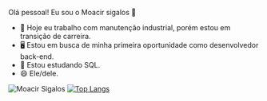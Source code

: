   Olá pessoal! Eu sou o Moacir sigalos 👋


- 🔭 Hoje eu trabalho com manutenção industrial, porém estou em transição de carreira.
- 🖥 Estou em busca de minha primeira oportunidade como desenvolvedor back-end.
- 🌱 Estou estudando SQL.
- 😄 Ele/dele.

![Moacir Sigalos](https://github-readme-stats.vercel.app/api?username=sigalos&show_icons=true&theme=gruvbox)
[![Top Langs](https://github-readme-stats.vercel.app/api/top-langs/?username=sigalos&layout=donut&theme=gruvbox)](https://github.com/anuraghazra/github-readme-stats)

